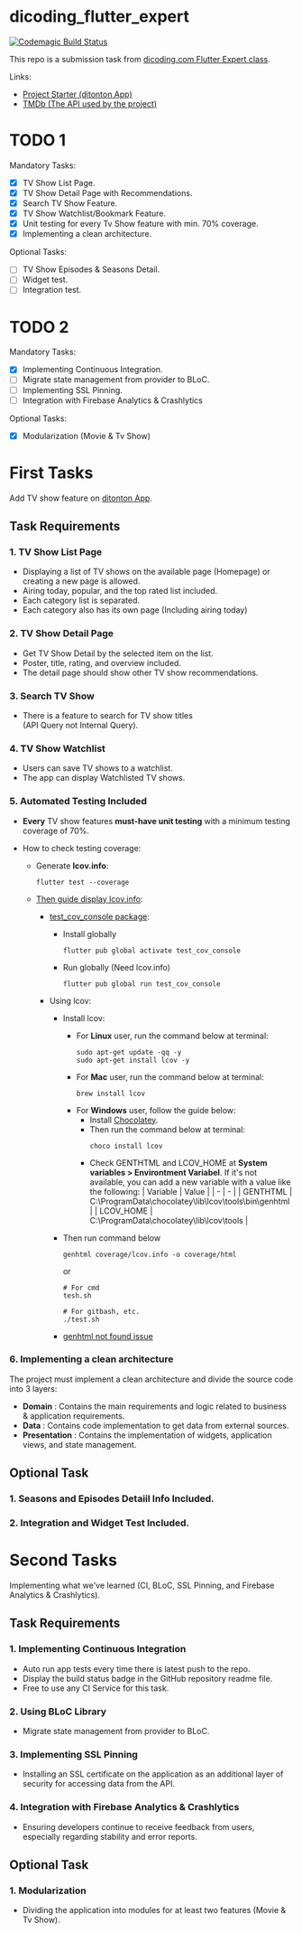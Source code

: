 [dicoding-class]: https://www.dicoding.com/academies/199
[project-starter]: https://github.com/dicodingacademy/a199-flutter-expert-project
[tmdb]: https://developers.themoviedb.org/3

# dicoding_flutter_expert

[![Codemagic Build Status](https://api.codemagic.io/apps/6391f28a6945b09170773baa/default-workflow/status_badge.svg)](#dicoding_flutter_expert)

This repo is a submission task from [dicoding.com Flutter Expert class][dicoding-class].

Links:

- [Project Starter (ditonton App)][project-starter]
- [TMDb (The API used by the project)][tmdb]

# TODO 1

Mandatory Tasks:

- [x] TV Show List Page.
- [x] TV Show Detail Page with Recommendations.
- [x] Search TV Show Feature.
- [x] TV Show Watchlist/Bookmark Feature.
- [x] Unit testing for every Tv Show feature with min. 70% coverage.
- [x] Implementing a clean architecture.

Optional Tasks:

- [ ] TV Show Episodes & Seasons Detail.
- [ ] Widget test.
- [ ] Integration test.

# TODO 2

Mandatory Tasks:

- [x] Implementing Continuous Integration.
- [ ] Migrate state management from provider to BLoC.
- [ ] Implementing SSL Pinning.
- [ ] Integration with Firebase Analytics & Crashlytics

Optional Tasks:

- [x] Modularization (Movie & Tv Show)

# First Tasks

Add TV show feature on [ditonton App][project-starter].

## Task Requirements

### 1. TV Show List Page

- Displaying a list of TV shows on the available page (Homepage) or creating a new page is allowed.
- Airing today, popular, and the top rated list included.
- Each category list is separated.
- Each category also has its own page (Including airing today)

### 2. TV Show Detail Page

- Get TV Show Detail by the selected item on the list.
- Poster, title, rating, and overview included.
- The detail page should show other TV show recommendations.

### 3. Search TV Show

- There is a feature to search for TV show titles  
  (API Query not Internal Query).

### 4. TV Show Watchlist

- Users can save TV shows to a watchlist.
- The app can display Watchlisted TV shows.

### 5. Automated Testing Included

- **Every** TV show features **must-have unit testing** with a minimum testing coverage of 70%.

- How to check testing coverage:

  - Generate **lcov.info**:

    ```
    flutter test --coverage
    ```

  - [Then guide display lcov.info](https://stackoverflow.com/a/53663093):

    - [test_cov_console package](https://pub.dev/packages/test_cov_console):

      - Install globally
        ```
        flutter pub global activate test_cov_console
        ```
      - Run globally (Need lcov.info)
        ```
        flutter pub global run test_cov_console
        ```

    - Using lcov:

      - Install lcov:

        - For **Linux** user, run the command below at terminal:
          ```
          sudo apt-get update -qq -y
          sudo apt-get install lcov -y
          ```
        - For **Mac** user, run the command below at terminal:
          ```
          brew install lcov
          ```
        - For **Windows** user, follow the guide below:
          - Install [Chocolatey](https://chocolatey.org/install).
          - Then run the command below at terminal:
            ```
            choco install lcov
            ```
          - Check GENTHTML and LCOV_HOME at **System variables > Environtment Variabel**. If it's not available, you can add a new variable with a value like the following:
            | Variable | Value |
            | - | - |
            | GENTHTML | C:\ProgramData\chocolatey\lib\lcov\tools\bin\genhtml |
            | LCOV_HOME | C:\ProgramData\chocolatey\lib\lcov\tools |

      - Then run command below

        ```
        genhtml coverage/lcov.info -o coverage/html
        ```

        or

        ```
        # For cmd
        tesh.sh

        # For gitbash, etc.
        ./test.sh
        ```

      - [genhtml not found issue](https://stackoverflow.com/questions/62184806/how-to-view-code-coverage-as-html-in-windows)

### 6. Implementing a clean architecture

The project must implement a clean architecture and divide the source code into 3 layers:

- **Domain** : Contains the main requirements and logic related to business & application requirements.
- **Data** : Contains code implementation to get data from external sources.
- **Presentation** : Contains the implementation of widgets, application views, and state management.

## Optional Task

### 1. Seasons and Episodes Detaiil Info Included.

### 2. Integration and Widget Test Included.

# Second Tasks

Implementing what we've learned (CI, BLoC, SSL Pinning, and Firebase Analytics & Crashlytics).

## Task Requirements

### 1. Implementing Continuous Integration

- Auto run app tests every time there is latest push to the repo.
- Display the build status badge in the GitHub repository readme file.
- Free to use any CI Service for this task.

### 2. Using BLoC Library

- Migrate state management from provider to BLoC.

### 3. Implementing SSL Pinning

- Installing an SSL certificate on the application as an additional layer of security for accessing data from the API.

### 4. Integration with Firebase Analytics & Crashlytics

- Ensuring developers continue to receive feedback from users, especially regarding stability and error reports.

## Optional Task

### 1. Modularization

- Dividing the application into modules for at least two features (Movie & Tv Show).
